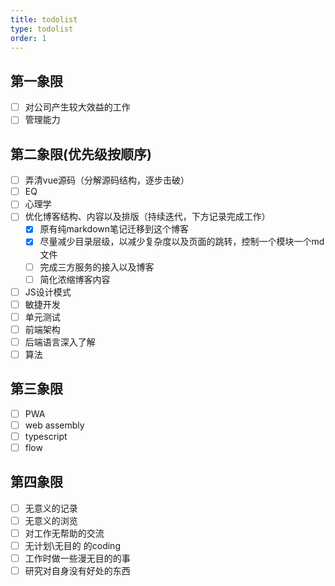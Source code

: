 ```yaml
---
title: todolist
type: todolist
order: 1
---
```


## 第一象限

- [ ] 对公司产生较大效益的工作
- [ ] 管理能力

## 第二象限(优先级按顺序)

- [ ] 弄清vue源码（分解源码结构，逐步击破）
- [ ] EQ
- [ ] 心理学
- [ ] 优化博客结构、内容以及排版（持续迭代，下方记录完成工作）
  - [x] 原有纯markdown笔记迁移到这个博客
  - [x] 尽量减少目录层级，以减少复杂度以及页面的跳转，控制一个模块一个md文件
  - [ ] 完成三方服务的接入以及博客
  - [ ] 简化浓缩博客内容
- [ ] JS设计模式
- [ ] 敏捷开发
- [ ] 单元测试
- [ ] 前端架构
- [ ] 后端语言深入了解
- [ ] 算法

## 第三象限

- [ ] PWA
- [ ] web assembly
- [ ] typescript
- [ ] flow

## 第四象限

- [ ] 无意义的记录
- [ ] 无意义的浏览
- [ ] 对工作无帮助的交流
- [ ] 无计划\无目的 的coding
- [ ] 工作时做一些漫无目的的事
- [ ] 研究对自身没有好处的东西